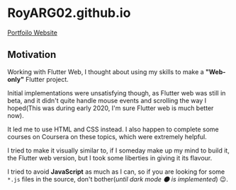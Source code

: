 # RoyARG02.github.io

[Portfoilo Website](https://royarg02.github.io)

## Motivation

Working with Flutter Web, I thought about using my skills to make a **"Web-only"** Flutter project.

Initial implementations were unsatisfying though, as Flutter web was still in beta, and it didn't quite handle mouse events and scrolling the way I hoped(This was during early 2020, I'm sure Flutter web is much better now).

It led me to use HTML and CSS instead. I also happen to complete some courses on Coursera on these topics, which were extremely helpful.

I tried to make it visually similar to, if I someday make up my mind to build it, the Flutter web version, but I took some liberties in giving it its flavour.

I tried to avoid **JavaScript** as much as I can, so if you are looking for some `*.js` files in the source, don't bother(_until dark mode :new_moon: is implemented_) :wink:.
